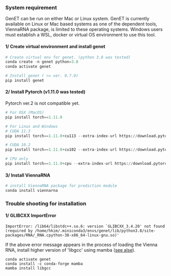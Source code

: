### System requirement
GenET can be run on either Mac or Linux system. GenET is currently available on Linux or Mac based systems as one of the dependent tools, ViennaRNA package, is limited to these operating systems. Windows users must establish a WSL, docker or virtual OS environment to use this tool.

#### 1/ Create virtual environment and install genet
```python
# Create virtual env for genet. (python 3.8 was tested)
conda create -n genet python=3.8
conda activate genet

# Install genet ( >= ver. 0.7.0)
pip install genet
```

#### 2/ Install Pytorch (v1.11.0 was tested)  
Pytorch ver.2 is not compatible yet.
```python
# For OSX (MacOS)
pip install torch==1.11.0

# For Linux and Windows
# CUDA 11.3
pip install torch==1.11.0+cu113 --extra-index-url https://download.pytorch.org/whl/cu113

# CUDA 10.2
pip install torch==1.11.0+cu102 --extra-index-url https://download.pytorch.org/whl/cu102

# CPU only
pip install torch==1.11.0+cpu --extra-index-url https://download.pytorch.org/whl/cpu
```
#### 3/ Install ViennaRNA
```python
# install ViennaRNA package for prediction module
conda install viennarna
```

### Trouble shooting for installation
#### 1/ GLIBCXX ImportError  
```
ImportError: /lib64/libstdc++.so.6: version `GLIBCXX_3.4.20' not found (required by /home/hkim/.miniconda3/envs/genet/lib/python3.8/site-packages/RNA/_RNA.cpython-38-x86_64-linux-gnu.so)'
```  
If the above error message appears in the process of loading the Vienna RNA, install  higher version of 'libgcc' using mamba ([see alse](https://pypi.org/project/ViennaRNA/)).  
```
conda activate genet
conda install -c conda-forge mamba
mamba install libgcc
```